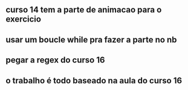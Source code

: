 ## curso 14 tem a parte de animacao para o exercicio

## usar um boucle while pra fazer a parte no nb

## pegar a regex do curso 16

## o trabalho é todo baseado na aula do curso 16 